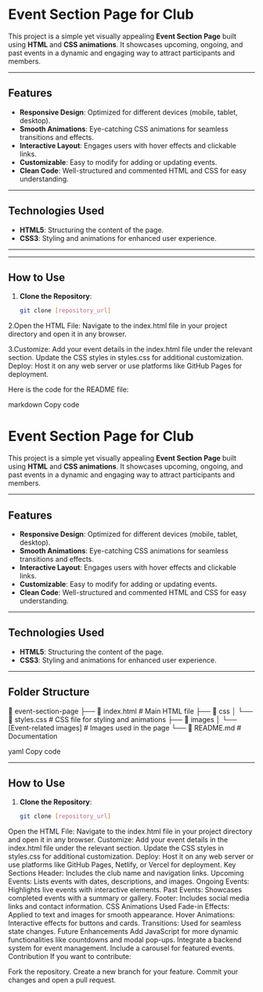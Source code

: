 # Event Section Page for Club

This project is a simple yet visually appealing **Event Section Page** built using **HTML** and **CSS animations**. It showcases upcoming, ongoing, and past events in a dynamic and engaging way to attract participants and members.

---

## Features

- **Responsive Design**: Optimized for different devices (mobile, tablet, desktop).
- **Smooth Animations**: Eye-catching CSS animations for seamless transitions and effects.
- **Interactive Layout**: Engages users with hover effects and clickable links.
- **Customizable**: Easy to modify for adding or updating events.
- **Clean Code**: Well-structured and commented HTML and CSS for easy understanding.

---

## Technologies Used

- **HTML5**: Structuring the content of the page.
- **CSS3**: Styling and animations for enhanced user experience.

---


---

## How to Use

1. **Clone the Repository**:
   ```bash
   git clone [repository_url]


2.Open the HTML File: Navigate to the index.html file in your project directory and open it in any browser.

3.Customize:
Add your event details in the index.html file under the relevant section.
Update the CSS styles in styles.css for additional customization.
Deploy: Host it on any web server or use platforms like GitHub Pages for deployment.


Here is the code for the README file:

markdown
Copy code
# Event Section Page for Club

This project is a simple yet visually appealing **Event Section Page** built using **HTML** and **CSS animations**. It showcases upcoming, ongoing, and past events in a dynamic and engaging way to attract participants and members.

---

## Features

- **Responsive Design**: Optimized for different devices (mobile, tablet, desktop).
- **Smooth Animations**: Eye-catching CSS animations for seamless transitions and effects.
- **Interactive Layout**: Engages users with hover effects and clickable links.
- **Customizable**: Easy to modify for adding or updating events.
- **Clean Code**: Well-structured and commented HTML and CSS for easy understanding.

---

## Technologies Used

- **HTML5**: Structuring the content of the page.
- **CSS3**: Styling and animations for enhanced user experience.

---

## Folder Structure

📂 event-section-page ├── 📄 index.html # Main HTML file ├── 📂 css │ └── 📄 styles.css # CSS file for styling and animations ├── 📂 images │ └── [Event-related images] # Images used in the page └── 📄 README.md # Documentation

yaml
Copy code

---

## How to Use

1. **Clone the Repository**:
   ```bash
   git clone [repository_url]
Open the HTML File: Navigate to the index.html file in your project directory and open it in any browser.
Customize:
Add your event details in the index.html file under the relevant section.
Update the CSS styles in styles.css for additional customization.
Deploy: Host it on any web server or use platforms like GitHub Pages, Netlify, or Vercel for deployment.
Key Sections
Header: Includes the club name and navigation links.
Upcoming Events: Lists events with dates, descriptions, and images.
Ongoing Events: Highlights live events with interactive elements.
Past Events: Showcases completed events with a summary or gallery.
Footer: Includes social media links and contact information.
CSS Animations Used
Fade-in Effects: Applied to text and images for smooth appearance.
Hover Animations: Interactive effects for buttons and cards.
Transitions: Used for seamless state changes.
Future Enhancements
Add JavaScript for more dynamic functionalities like countdowns and modal pop-ups.
Integrate a backend system for event management.
Include a carousel for featured events.
Contribution
If you want to contribute:

Fork the repository.
Create a new branch for your feature.
Commit your changes and open a pull request.

